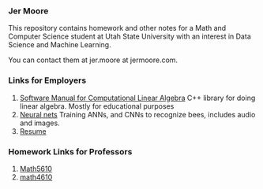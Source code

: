 
### Jer Moore

This repository contains homework and other notes for a Math and Computer Science student at Utah State University with an interest in Data Science and Machine Learning.

You can contact them at jer.moore at jermoore.com.

### Links for Employers
1. [Software Manual for Computational Linear Algebra](https://thedegreeisalie.github.io/Math5610/softwareManual/) C++ library for doing linear algebra. Mostly for educational purposes 
2. [Neural nets](https://thedegreeisalie.github.io/cs5600/) Training ANNs, and CNNs to recognize bees, includes audio and images. <!-- 3. [Broken link]() Data Science project -->
3. [Resume](https://thedegreeisalie.github.io/resume.pdf)

### Homework Links for Professors 

1. [Math5610](https://thedegreeisalie.github.io/Math5610)
2. [math4610](https://thedegreeisalie.github.io/math4610)

